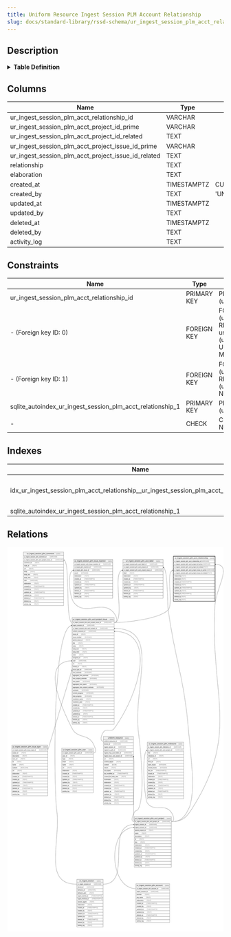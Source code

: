 ```yaml
---
title: Uniform Resource Ingest Session PLM Account Relationship
slug: docs/standard-library/rssd-schema/ur_ingest_session_plm_acct_relationship
---
```


## Description

<details>
<summary><strong>Table Definition</strong></summary>

```sql
CREATE TABLE "ur_ingest_session_plm_acct_relationship" (
    "ur_ingest_session_plm_acct_relationship_id" VARCHAR PRIMARY KEY NOT NULL,
    "ur_ingest_session_plm_acct_project_id_prime" VARCHAR NOT NULL,
    "ur_ingest_session_plm_acct_project_id_related" TEXT NOT NULL,
    "ur_ingest_session_plm_acct_project_issue_id_prime" VARCHAR NOT NULL,
    "ur_ingest_session_plm_acct_project_issue_id_related" TEXT NOT NULL,
    "relationship" TEXT,
    "elaboration" TEXT CHECK(json_valid(elaboration) OR elaboration IS NULL),
    "created_at" TIMESTAMPTZ DEFAULT CURRENT_TIMESTAMP,
    "created_by" TEXT DEFAULT 'UNKNOWN',
    "updated_at" TIMESTAMPTZ,
    "updated_by" TEXT,
    "deleted_at" TIMESTAMPTZ,
    "deleted_by" TEXT,
    "activity_log" TEXT,
    FOREIGN KEY("ur_ingest_session_plm_acct_project_id_prime") REFERENCES "ur_ingest_session_plm_acct_project"("ur_ingest_session_plm_acct_project_id"),
    FOREIGN KEY("ur_ingest_session_plm_acct_project_issue_id_prime") REFERENCES "ur_ingest_session_plm_acct_project_issue"("ur_ingest_session_plm_acct_project_issue_id")
)
```

</details>

## Columns

| Name                                                | Type        | Default           | Nullable | Parents                                                                                                                           | Comment                                                 |
| --------------------------------------------------- | ----------- | ----------------- | -------- | --------------------------------------------------------------------------------------------------------------------------------- | ------------------------------------------------------- |
| ur_ingest_session_plm_acct_relationship_id          | VARCHAR     |                   | false    |                                                                                                                                   | {"isSqlDomainZodDescrMeta":true,"isVarChar":true}       |
| ur_ingest_session_plm_acct_project_id_prime         | VARCHAR     |                   | false    | [ur_ingest_session_plm_acct_project](/docs/standard-library/rssd-schema/ur_ingest_session_plm_acct_project)             | {"isSqlDomainZodDescrMeta":true,"isVarChar":true}       |
| ur_ingest_session_plm_acct_project_id_related       | TEXT        |                   | false    |                                                                                                                                   |                                                         |
| ur_ingest_session_plm_acct_project_issue_id_prime   | VARCHAR     |                   | false    | [ur_ingest_session_plm_acct_project_issue](/docs/standard-library/rssd-schema/ur_ingest_session_plm_acct_project_issue) | {"isSqlDomainZodDescrMeta":true,"isVarChar":true}       |
| ur_ingest_session_plm_acct_project_issue_id_related | TEXT        |                   | false    |                                                                                                                                   |                                                         |
| relationship                                        | TEXT        |                   | true     |                                                                                                                                   |                                                         |
| elaboration                                         | TEXT        |                   | true     |                                                                                                                                   | {"isSqlDomainZodDescrMeta":true,"isJsonText":true}      |
| created_at                                          | TIMESTAMPTZ | CURRENT_TIMESTAMP | true     |                                                                                                                                   |                                                         |
| created_by                                          | TEXT        | 'UNKNOWN'         | true     |                                                                                                                                   |                                                         |
| updated_at                                          | TIMESTAMPTZ |                   | true     |                                                                                                                                   |                                                         |
| updated_by                                          | TEXT        |                   | true     |                                                                                                                                   |                                                         |
| deleted_at                                          | TIMESTAMPTZ |                   | true     |                                                                                                                                   |                                                         |
| deleted_by                                          | TEXT        |                   | true     |                                                                                                                                   |                                                         |
| activity_log                                        | TEXT        |                   | true     |                                                                                                                                   | {"isSqlDomainZodDescrMeta":true,"isJsonSqlDomain":true} |

## Constraints

| Name                                                       | Type        | Definition                                                                                                                                                                                                           |
| ---------------------------------------------------------- | ----------- | -------------------------------------------------------------------------------------------------------------------------------------------------------------------------------------------------------------------- |
| ur_ingest_session_plm_acct_relationship_id                 | PRIMARY KEY | PRIMARY KEY (ur_ingest_session_plm_acct_relationship_id)                                                                                                                                                             |
| - (Foreign key ID: 0)                                      | FOREIGN KEY | FOREIGN KEY (ur_ingest_session_plm_acct_project_issue_id_prime) REFERENCES ur_ingest_session_plm_acct_project_issue (ur_ingest_session_plm_acct_project_issue_id) ON UPDATE NO ACTION ON DELETE NO ACTION MATCH NONE |
| - (Foreign key ID: 1)                                      | FOREIGN KEY | FOREIGN KEY (ur_ingest_session_plm_acct_project_id_prime) REFERENCES ur_ingest_session_plm_acct_project (ur_ingest_session_plm_acct_project_id) ON UPDATE NO ACTION ON DELETE NO ACTION MATCH NONE                   |
| sqlite_autoindex_ur_ingest_session_plm_acct_relationship_1 | PRIMARY KEY | PRIMARY KEY (ur_ingest_session_plm_acct_relationship_id)                                                                                                                                                             |
| -                                                          | CHECK       | CHECK(json_valid(elaboration) OR elaboration IS NULL)                                                                                                                                                                |

## Indexes

| Name                                                                                     | Definition                                                                                                                                                                                          |
| ---------------------------------------------------------------------------------------- | --------------------------------------------------------------------------------------------------------------------------------------------------------------------------------------------------- |
| idx_ur_ingest_session_plm_acct_relationship__ur_ingest_session_plm_acct_project_id_prime | CREATE INDEX "idx_ur_ingest_session_plm_acct_relationship__ur_ingest_session_plm_acct_project_id_prime" ON "ur_ingest_session_plm_acct_relationship"("ur_ingest_session_plm_acct_project_id_prime") |
| sqlite_autoindex_ur_ingest_session_plm_acct_relationship_1                               | PRIMARY KEY (ur_ingest_session_plm_acct_relationship_id)                                                                                                                                            |

## Relations

![er](../../../../assets/images/content/docs/standard-library/rssd-schema/ur_ingest_session_plm_acct_relationship.svg)
